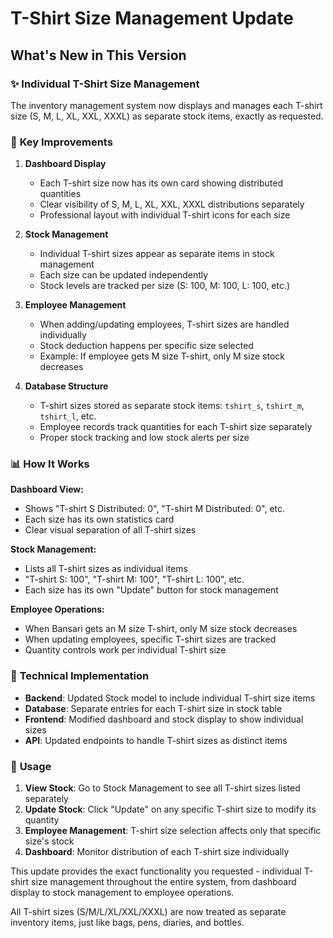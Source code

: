 # T-Shirt Size Management Update

## What's New in This Version

### ✨ **Individual T-Shirt Size Management**

The inventory management system now displays and manages each T-shirt size (S, M, L, XL, XXL, XXXL) as separate stock items, exactly as requested.

### 🎯 **Key Improvements**

1. **Dashboard Display**
   - Each T-shirt size now has its own card showing distributed quantities
   - Clear visibility of S, M, L, XL, XXL, XXXL distributions separately
   - Professional layout with individual T-shirt icons for each size

2. **Stock Management**
   - Individual T-shirt sizes appear as separate items in stock management
   - Each size can be updated independently
   - Stock levels are tracked per size (S: 100, M: 100, L: 100, etc.)

3. **Employee Management**
   - When adding/updating employees, T-shirt sizes are handled individually
   - Stock deduction happens per specific size selected
   - Example: If employee gets M size T-shirt, only M size stock decreases

4. **Database Structure**
   - T-shirt sizes stored as separate stock items: `tshirt_s`, `tshirt_m`, `tshirt_l`, etc.
   - Employee records track quantities for each T-shirt size separately
   - Proper stock tracking and low stock alerts per size

### 📊 **How It Works**

**Dashboard View:**
- Shows "T-shirt S Distributed: 0", "T-shirt M Distributed: 0", etc.
- Each size has its own statistics card
- Clear visual separation of all T-shirt sizes

**Stock Management:**
- Lists all T-shirt sizes as individual items
- "T-shirt S: 100", "T-shirt M: 100", "T-shirt L: 100", etc.
- Each size has its own "Update" button for stock management

**Employee Operations:**
- When Bansari gets an M size T-shirt, only M size stock decreases
- When updating employees, specific T-shirt sizes are tracked
- Quantity controls work per individual T-shirt size

### 🔧 **Technical Implementation**

- **Backend**: Updated Stock model to include individual T-shirt size items
- **Database**: Separate entries for each T-shirt size in stock table
- **Frontend**: Modified dashboard and stock display to show individual sizes
- **API**: Updated endpoints to handle T-shirt sizes as distinct items

### 🚀 **Usage**

1. **View Stock**: Go to Stock Management to see all T-shirt sizes listed separately
2. **Update Stock**: Click "Update" on any specific T-shirt size to modify its quantity
3. **Employee Management**: T-shirt size selection affects only that specific size's stock
4. **Dashboard**: Monitor distribution of each T-shirt size individually

This update provides the exact functionality you requested - individual T-shirt size management throughout the entire system, from dashboard display to stock management to employee operations.

All T-shirt sizes (S/M/L/XL/XXL/XXXL) are now treated as separate inventory items, just like bags, pens, diaries, and bottles.

